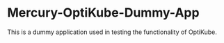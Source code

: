 # Mercury-OptiKube-Dummy-App

This is a dummy application used in testing the functionality of OptiKube.

